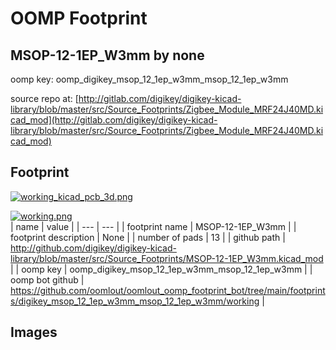 # OOMP Footprint  
## MSOP-12-1EP_W3mm  by none  
  
oomp key: oomp_digikey_msop_12_1ep_w3mm_msop_12_1ep_w3mm  
  
source repo at: [http://gitlab.com/digikey/digikey-kicad-library/blob/master/src/Source_Footprints/Zigbee_Module_MRF24J40MD.kicad_mod](http://gitlab.com/digikey/digikey-kicad-library/blob/master/src/Source_Footprints/Zigbee_Module_MRF24J40MD.kicad_mod)  
## Footprint  
  
[![working_kicad_pcb_3d.png](working_kicad_pcb_3d_600.png)](working_kicad_pcb_3d.png)  
  
[![working.png](working_600.png)](working.png)  
| name | value | 
| --- | --- | 
| footprint name | MSOP-12-1EP_W3mm | 
| footprint description | None | 
| number of pads | 13 | 
| github path | http://github.com/digikey/digikey-kicad-library/blob/master/src/Source_Footprints/MSOP-12-1EP_W3mm.kicad_mod | 
| oomp key | oomp_digikey_msop_12_1ep_w3mm_msop_12_1ep_w3mm | 
| oomp bot github | https://github.com/oomlout/oomlout_oomp_footprint_bot/tree/main/footprints/digikey_msop_12_1ep_w3mm_msop_12_1ep_w3mm/working | 
## Images  
